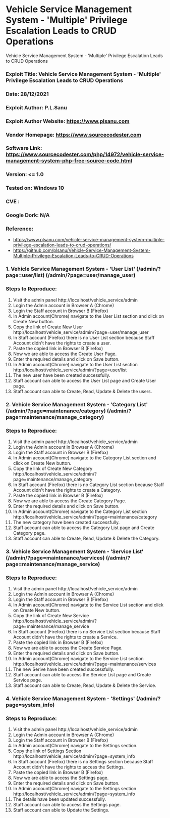 # Vehicle Service Management System - 'Multiple' Privilege Escalation Leads to CRUD Operations
Vehicle Service Management System - 'Multiple' Privilege Escalation Leads to CRUD Operations

### Exploit Title: Vehicle Service Management System - 'Multiple' Privilege Escalation Leads to CRUD Operations
### Date: 28/12/2021
### Exploit Author: P.L.Sanu
### Exploit Author Website: https://www.plsanu.com
### Vendor Homepage: https://www.sourcecodester.com
### Software Link: https://www.sourcecodester.com/php/14972/vehicle-service-management-system-php-free-source-code.html
### Version: <= 1.0
### Tested on: Windows 10
### CVE : 
### Google Dork: N/A
### Reference: 
- https://www.plsanu.com/vehicle-service-management-system-multiple-privilege-escalation-leads-to-crud-operations/
- https://github.com/plsanu/Vehicle-Service-Management-System-Multiple-Privilege-Escalation-Leads-to-CRUD-Operations

### 1. Vehicle Service Management System - 'User List' (/admin/?page=user/list) (/admin/?page=user/manage_user)

### Steps to Reproduce:
1. Visit the admin panel http://localhost/vehicle_service/admin
2. Login the Admin account in Browser A (Chrome)
3. Login the Staff account in Browser B (Firefox)
4. In Admin account(Chrome) navigate to the User List section and click on Create New button.
5. Copy the link of Create New User http://localhost/vehicle_service/admin/?page=user/manage_user
6. In Staff account (Firefox) there is no User List section because Staff Account didn't have the rights to create a user. 
7. Paste the copied link in Browser B (Firefox)
8. Now we are able to access the Create User Page.
9. Enter the required details and click on Save button.
10. In Admin account(Chrome) navigate to the User List section http://localhost/vehicle_service/admin/?page=user/list
11. The new user have been created successfully.
12. Staff account can able to access the User List page and Create User page.
13. Staff account can able to Create, Read, Update & Delete the users.

### 2. Vehicle Service Management System - 'Category List' (/admin/?page=maintenance/category) (/admin/?page=maintenance/manage_category)

### Steps to Reproduce:
1. Visit the admin panel http://localhost/vehicle_service/admin
2. Login the Admin account in Browser A (Chrome)
3. Login the Staff account in Browser B (Firefox)
4. In Admin account(Chrome) navigate to the Category List section and click on Create New button.
5. Copy the link of Create New Category http://localhost/vehicle_service/admin/?page=maintenance/manage_category
6. In Staff account (Firefox) there is no Category List section because Staff Account didn't have the rights to create a Category. 
7. Paste the copied link in Browser B (Firefox)
8. Now we are able to access the Create Category Page.
9. Enter the required details and click on Save button.
10. In Admin account(Chrome) navigate to the Category List section http://localhost/vehicle_service/admin/?page=maintenance/category
11. The new category have been created successfully.
12. Staff account can able to access the Category List page and Create Category page.
13. Staff account can able to Create, Read, Update & Delete the Category.

### 3. Vehicle Service Management System - 'Service List' (/admin/?page=maintenance/services) (/admin/?page=maintenance/manage_service)

### Steps to Reproduce:
1. Visit the admin panel http://localhost/vehicle_service/admin
2. Login the Admin account in Browser A (Chrome)
3. Login the Staff account in Browser B (Firefox)
4. In Admin account(Chrome) navigate to the Service List section and click on Create New button.
5. Copy the link of Create New Service http://localhost/vehicle_service/admin/?page=maintenance/manage_service
6. In Staff account (Firefox) there is no Service List section because Staff Account didn't have the rights to create a Service. 
7. Paste the copied link in Browser B (Firefox)
8. Now we are able to access the Create Service Page.
9. Enter the required details and click on Save button.
10. In Admin account(Chrome) navigate to the Service List section http://localhost/vehicle_service/admin/?page=maintenance/services
11. The new Serive have been created successfully.
12. Staff account can able to access the Service List page and Create Service page.
13. Staff account can able to Create, Read, Update & Delete the Service.

### 4. Vehicle Service Management System - 'Settings' (/admin/?page=system_info)

### Steps to Reproduce:
1. Visit the admin panel http://localhost/vehicle_service/admin
2. Login the Admin account in Browser A (Chrome)
3. Login the Staff account in Browser B (Firefox)
4. In Admin account(Chrome) navigate to the Settings section.
5. Copy the link of Settings Section http://localhost/vehicle_service/admin/?page=system_info
6. In Staff account (Firefox) there is no Settings section because Staff Account didn't have the rights to access the Settings. 
7. Paste the copied link in Browser B (Firefox)
8. Now we are able to access the Settings page.
9. Enter the required details and click on Save button.
10. In Admin account(Chrome) navigate to the Settings section http://localhost/vehicle_service/admin/?page=system_info
11. The details have been updated successfully.
12. Staff account can able to access the Settings page.
13. Staff account can able to Update the Settings.
